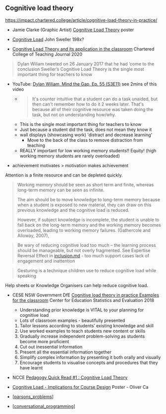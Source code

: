 Cognitive load theory
---------------------

https://impact.chartered.college/article/cognitive-load-theory-in-practice/

* Jamie Clarke (Graphic Artist) [Cognitive Load Theory](https://www.jamieleeclark.com/graphics) poster

* [Cognitive Load](https://en.wikipedia.org/wiki/Cognitive_load) John Sweller 198x?
* [Cognitive Load Theory and its application in the classroom](https://impact.chartered.college/article/shibli-cognitive-load-theory-classroom/) Chartered College of Teaching Journal 2020

> Dylan Wiliam tweeted on 26 January 2017 that he had ‘come to the conclusion Sweller’s Cognitive Load Theory is the single most important thing for teachers to know

* YouTube: [Dylan Wiliam, Mind the Gap, Ep. 55 (S3E11)](https://www.youtube.com/watch?v=7ynsMwzsCsg&t=1779s) see 2mins of this video
    * > It's counter intuitive that a student can do a task unaided, but then can't remember how to do it 2 weeks later. That's because all of their cognitive resource was taken doing the task, but not on understanding how/why.
    * This is the single most important thing for teachers to know
    * Just because a student did the task, does not mean they know it
    * wall displays (showcasing work) 'distract and decrease learning' 
        * Move to the back of the class to remove distraction from teaching
    * REALLY important for low working memory students!! Equity! (high working memory students are rarely overloaded)

* achievement motivates > motivation makes achievement

Attention is a finite resource and can be depleted quickly.

> Working memory should be seen as short term and finite, 
> whereas long-term memory can be seen as infinite. 
>
> The aim should be to move knowledge to long-term memory 
> because when a student is exposed to new material, 
> they can draw on this previous knowledge and the cognitive load is reduced.
>
> However, if subject knowledge is incomplete, 
> the student is unable to fall back on the long-term memory and the working memory becomes overloaded, 
> leading to working memory failures. 
(Gathercole and Alloway, 2007),

> Be wary of reducing cognitive load too much – the learning process should be manageable, but not overly fragmented.
See Expertise Reversal Effect in [inclusion.md](./inclusion.md) - too much support cases lack of engagement and inattention


> Gesturing is a technique children use to reduce cognitive load while speaking

Help sheets or Knowledge Organisers can help reduce cognitive load.

* CESE NSW Government DfE [Cognitive load theory in practice Examples for the classroom](https://khsbpp.files.wordpress.com/2018/11/cognitive_load_theory_practice_guide_aa.pdf) Center for Education Statistics and Evaluation 2018
    * Understanding prior knowledge is VITAL to your planning for cognitive load
    * Lots of classroom examples - beautifully presented
    1. Tailor lessons according to students’ existing knowledge and skill
    2. Use worked examples to teach students new content or skills
    3. Gradually increase independent problem-solving as students become more proficient
    4. Cut out inessential information
    5. Present all the essential information together
    6. Simplify complex information by presenting it both orally and visually
    7. Encourage students to visualise concepts and procedures that they have learnt
* NCCE [Pedagogy Quick Read #1 : Cognitive Load Theory](https://blog.teachcomputing.org/pedagogy-bytes-quick-reads-for-busy-educators/)
* [Cognitive Load - Implications for Course Design](https://www.olicav.com/posters/k05t1z336vif3xn6c260hwwzrpurwt) Poster - Oliver Ca


* [[parsons_problems]]
* [[conversational_programming]]

[//begin]: # "Autogenerated link references for markdown compatibility"
[parsons_problems]: parsons_problems.md "parsons_problems"
[conversational_programming]: conversational_programming.md "conversational_programming"
[//end]: # "Autogenerated link references"